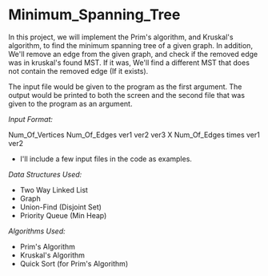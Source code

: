 # Minimum_Spanning_Tree

In this project, we will implement the Prim's algorithm, and Kruskal's algorithm, to find the minimum spanning tree of a given graph.
In addition, We'll remove an edge from the given graph, and check if the removed edge was in kruskal's found MST.
If it was, We'll find a different MST that does not contain the removed edge (If it exists).

The input file would be given to the program as the first argument.
The output would be printed to both the screen and the second file that was given to the program as an argument.

_Input Format:_

Num_Of_Vertices
Num_Of_Edges
ver1 ver2 ver3 X Num_Of_Edges times
ver1 ver2

- I'll include a few input files in the code as examples.

_Data Structures Used:_

- Two Way Linked List
- Graph
- Union-Find (Disjoint Set)
- Priority Queue (Min Heap)

_Algorithms Used:_

- Prim's Algorithm
- Kruskal's Algorithm
- Quick Sort (for Prim's Algorithm)
